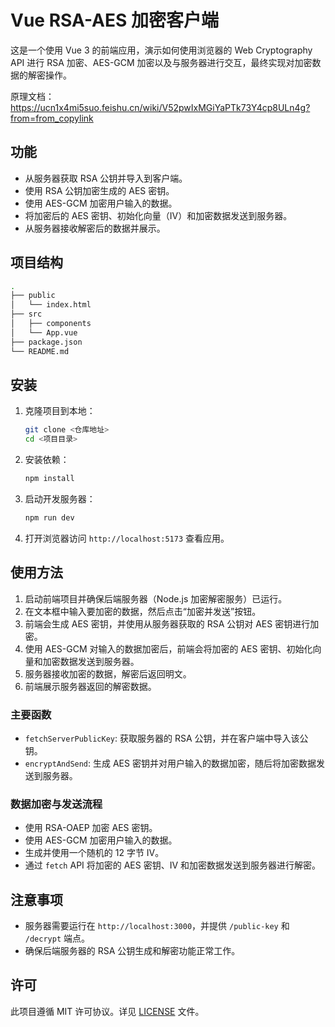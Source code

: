 # Vue RSA-AES 加密客户端

这是一个使用 Vue 3 的前端应用，演示如何使用浏览器的 Web Cryptography API 进行 RSA 加密、AES-GCM 加密以及与服务器进行交互，最终实现对加密数据的解密操作。

原理文档：https://ucn1x4mi5suo.feishu.cn/wiki/V52pwIxMGiYaPTk73Y4cp8ULn4g?from=from_copylink

## 功能

- 从服务器获取 RSA 公钥并导入到客户端。
- 使用 RSA 公钥加密生成的 AES 密钥。
- 使用 AES-GCM 加密用户输入的数据。
- 将加密后的 AES 密钥、初始化向量（IV）和加密数据发送到服务器。
- 从服务器接收解密后的数据并展示。

## 项目结构

```bash
.
├── public
│   └── index.html
├── src
│   ├── components
│   └── App.vue
├── package.json
└── README.md
```

## 安装

1. 克隆项目到本地：

   ```bash
   git clone <仓库地址>
   cd <项目目录>
   ```

2. 安装依赖：

   ```bash
   npm install
   ```

3. 启动开发服务器：

   ```bash
   npm run dev
   ```

4. 打开浏览器访问 `http://localhost:5173` 查看应用。

## 使用方法

1. 启动前端项目并确保后端服务器（Node.js 加密解密服务）已运行。
2. 在文本框中输入要加密的数据，然后点击“加密并发送”按钮。
3. 前端会生成 AES 密钥，并使用从服务器获取的 RSA 公钥对 AES 密钥进行加密。
4. 使用 AES-GCM 对输入的数据加密后，前端会将加密的 AES 密钥、初始化向量和加密数据发送到服务器。
5. 服务器接收加密的数据，解密后返回明文。
6. 前端展示服务器返回的解密数据。

### 主要函数

- `fetchServerPublicKey`: 获取服务器的 RSA 公钥，并在客户端中导入该公钥。
- `encryptAndSend`: 生成 AES 密钥并对用户输入的数据加密，随后将加密数据发送到服务器。

### 数据加密与发送流程

- 使用 RSA-OAEP 加密 AES 密钥。
- 使用 AES-GCM 加密用户输入的数据。
- 生成并使用一个随机的 12 字节 IV。
- 通过 `fetch` API 将加密的 AES 密钥、IV 和加密数据发送到服务器进行解密。

## 注意事项

- 服务器需要运行在 `http://localhost:3000`，并提供 `/public-key` 和 `/decrypt` 端点。
- 确保后端服务器的 RSA 公钥生成和解密功能正常工作。

## 许可

此项目遵循 MIT 许可协议。详见 [LICENSE](LICENSE) 文件。